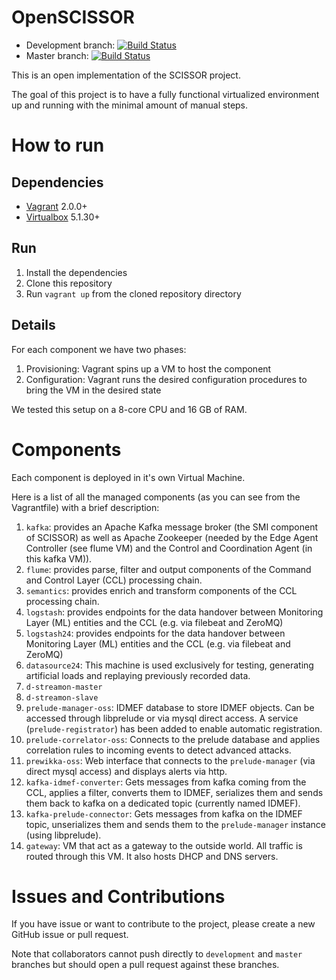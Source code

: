 # OpenSCISSOR

* Development branch: [![Build Status](https://travis-ci.org/scissor-project/open-scissor.svg?branch=development)](https://travis-ci.org/scissor-project/open-scissor)
* Master branch: [![Build Status](https://travis-ci.org/scissor-project/open-scissor.svg?branch=master)](https://travis-ci.org/scissor-project/open-scissor)

This is an open implementation of the SCISSOR project.

The goal of this project is to have a fully functional virtualized environment
up and running with the minimal amount of manual steps.

# How to run

## Dependencies

- [Vagrant](https://www.vagrantup.com/) 2.0.0+
- [Virtualbox](https://www.virtualbox.org/) 5.1.30+

## Run

1. Install the dependencies
1. Clone this repository
1. Run `vagrant up` from the cloned repository directory

## Details
For each component we have two phases:
1. Provisioning: Vagrant spins up a VM to host the component
1. Configuration: Vagrant runs the desired configuration procedures to bring the
VM in the desired state

We tested this setup on a 8-core CPU and 16 GB of RAM.

# Components
Each component is deployed in it's own Virtual Machine.

Here is a list of all the managed components (as you can see from the
Vagrantfile) with a brief description:
1. `kafka`: provides an Apache Kafka message broker (the SMI component of SCISSOR) as well as Apache Zookeeper (needed by the Edge Agent Controller (see flume VM) and the Control and Coordination Agent (in this kafka VM)).
1. `flume`: provides parse, filter and output components of the Command and Control Layer (CCL) processing chain.
1. `semantics`: provides enrich and transform components of the CCL processing chain.
1. `logstash`: provides endpoints for the data handover between Monitoring Layer (ML) entities and the CCL (e.g. via filebeat and ZeroMQ)
1. `logstash24`: provides endpoints for the data handover between Monitoring Layer (ML) entities and the CCL (e.g. via filebeat and ZeroMQ)
1. `datasource24`: This machine is used exclusively for testing, generating artificial loads and replaying previously recorded data.
1. `d-streamon-master`
1. `d-streamon-slave`
1. `prelude-manager-oss`: IDMEF database to store IDMEF objects. Can be accessed through libprelude or via mysql direct access. A service (`prelude-registrator`) has been added to enable automatic registration.
1. `prelude-correlator-oss`: Connects to the prelude database and applies correlation rules to incoming events to detect advanced attacks.
1. `prewikka-oss`: Web interface that connects to the `prelude-manager` (via direct mysql access) and displays alerts via http.
1. `kafka-idmef-converter`: Gets messages from kafka coming from the CCL, applies a filter, converts them to IDMEF, serializes them and sends them back to kafka on a dedicated topic (currently named IDMEF).
1. `kafka-prelude-connector`: Gets messages from kafka on the IDMEF topic, unserializes them and sends them to the `prelude-manager` instance (using libprelude).
1. `gateway`: VM that act as a gateway to the outside world. All traffic is routed through this VM. It also hosts DHCP and DNS servers.

# Issues and Contributions
If you have issue or want to contribute to the project, please create a new
GitHub issue or pull request.

Note that collaborators cannot push directly to `development` and `master` branches
but should open a pull request against these branches.
